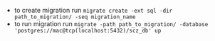 - to create migration run `migrate create -ext sql -dir path_to_migration/ -seq migration_name`
- to run migration run `migrate -path path_to_migration/ -database 'postgres://mac@tcp(localhost:5432)/scz_db' up`

